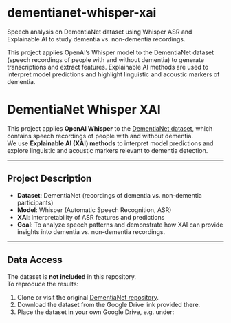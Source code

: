 # dementianet-whisper-xai
Speech analysis on DementiaNet dataset using Whisper ASR and Explainable AI to study dementia vs. non-dementia recordings.

This project applies OpenAI’s Whisper model to the DementiaNet dataset (speech recordings of people with and without dementia) to generate transcriptions and extract features. Explainable AI methods are used to interpret model predictions and highlight linguistic and acoustic markers of dementia. 

# DementiaNet Whisper XAI

This project applies **OpenAI Whisper** to the [DementiaNet dataset](https://github.com/shreyasgite/dementianet), which contains speech recordings of people with and without dementia.  
We use **Explainable AI (XAI) methods** to interpret model predictions and explore linguistic and acoustic markers relevant to dementia detection.

---

## Project Description
- **Dataset**: DementiaNet (recordings of dementia vs. non-dementia participants)  
- **Model**: Whisper (Automatic Speech Recognition, ASR)  
- **XAI**: Interpretability of ASR features and predictions  
- **Goal**: To analyze speech patterns and demonstrate how XAI can provide insights into dementia vs. non-dementia recordings.  

---

## Data Access
The dataset is **not included** in this repository.  
To reproduce the results:

1. Clone or visit the original [DementiaNet repository](https://github.com/shreyasgite/dementianet).  
2. Download the dataset from the Google Drive link provided there.  
3. Place the dataset in your own Google Drive, e.g. under:
